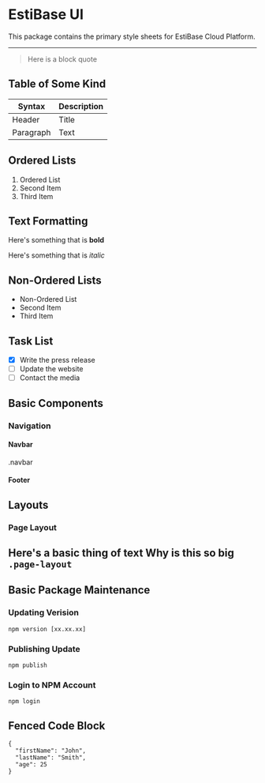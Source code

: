 # EstiBase UI 
This package contains the primary style sheets for EstiBase Cloud Platform.

---

> Here is a block quote

## Table of Some Kind
| Syntax | Description |
| ----------- | ----------- |
| Header | Title |
| Paragraph | Text |

## Ordered Lists
1. Ordered List
2. Second Item
3. Third Item

## Text Formatting
Here's something that is **bold**

Here's something that is *italic*

## Non-Ordered Lists
- Non-Ordered List
- Second Item
- Third Item


## Task List
- [x] Write the press release
- [ ] Update the website
- [ ] Contact the media

## Basic Components
### Navigation
#### Navbar
.navbar
#### Footer


## Layouts
### Page Layout
Here's a basic thing of text
Why is this so big
`
.page-layout
`
---

## Basic Package Maintenance

### Updating Verision
`npm version [xx.xx.xx]`

### Publishing Update
`npm publish`

### Login to NPM Account
```
npm login
```

## Fenced Code Block
```
{
  "firstName": "John",
  "lastName": "Smith",
  "age": 25
}
```